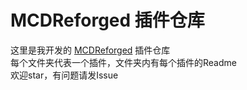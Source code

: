 # MCDReforged 插件仓库

这里是我开发的 [MCDReforged](https://github.com/Fallen-Breath/MCDReforged) 插件仓库\
每个文件夹代表一个插件，文件夹内有每个插件的Readme\
欢迎star，有问题请发Issue
